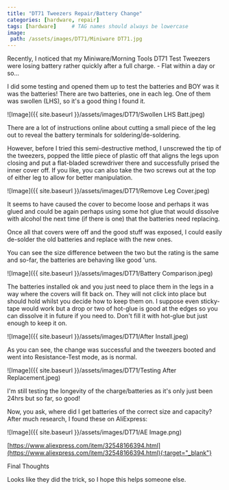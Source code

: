 ```yaml
---
title: "DT71 Tweezers Repair/Battery Change"
categories: [hardware, repair]
tags: [hardware]     # TAG names should always be lowercase
image:
 path: /assets/images/DT71/Miniware DT71.jpg
---
```


Recently, I noticed that my Miniware/Morning Tools DT71 Test Tweezers were losing battery rather quickly after a full charge. - Flat within a day or so...

I did some testing and opened them up to test the batteries and BOY was it was the batteries!
There are two batteries, one in each leg.
One of them was swollen (LHS), so it's a good thing I found it.

![Image]({{ site.baseurl }}/assets/images/DT71/Swollen LHS Batt.jpeg)

There are a lot of instructions online about cutting a small piece of the leg out to reveal the battery terminals for soldering/de-soldering.

However, before I tried this semi-destructive method, I unscrewed the tip of the tweezers, popped the little piece of plastic off that aligns the legs upon closing and put a flat-bladed screwdriver there and successfully prised the inner cover off. If you like, you can also take the two screws out at the top of either leg to allow for better manipulation.

![Image]({{ site.baseurl }}/assets/images/DT71/Remove Leg Cover.jpeg)

It seems to have caused the cover to become loose and perhaps it was glued and could be again perhaps using some hot glue that would dissolve with alcohol the next time (if there is one) that the batteries need replacing.

Once all that covers were off and the good stuff was exposed, I could easily de-solder the old batteries and replace with the new ones.

You can see the size difference between the two but the rating is the same and so-far, the batteries are behaving like good 'uns.

![Image]({{ site.baseurl }}/assets/images/DT71/Battery Comparison.jpeg)

The batteries installed ok and you just need to place them in the legs in a way where the covers will fit back on. They will not click into place but should hold whilst you decide how to keep them on. I suppose even sticky-tape would work but a drop or two of hot-glue is good at the edges so you can dissolve it in future if you need to. Don't fill it with hot-glue but just enough to keep it on.

![Image]({{ site.baseurl }}/assets/images/DT71/After Install.jpeg)

As you can see, the change was successful and the tweezers booted and went into Resistance-Test mode, as is normal.

![Image]({{ site.baseurl }}/assets/images/DT71/Testing After Replacement.jpeg)

I'm still testing the longevity of the charge/batteries as it's only just been 24hrs but so far, so good!

Now, you ask, where did I get batteries of the correct size and capacity?
After much research, I found these on AliExpress:

![Image]({{ site.baseurl }}/assets/images/DT71/AE Image.png)

[https://www.aliexpress.com/item/32548166394.html](https://www.aliexpress.com/item/32548166394.html){:target="_blank"}

Final Thoughts

Looks like they did the trick, so I hope this helps someone else.
